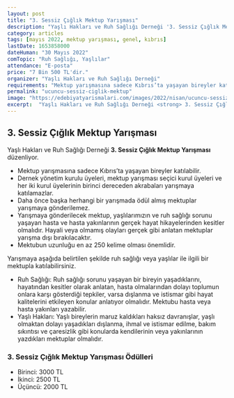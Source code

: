 ```yaml
---
layout: post
title: "3. Sessiz Çığlık Mektup Yarışması"
description: "Yaşlı Hakları ve Ruh Sağlığı Derneği '3. Sessiz Çığlık Mektup Yarışması' düzenliyor."
category: articles
tags: [mayıs 2022, mektup yarışması, genel, kıbrıs]
lastDate: 1653858000
dateHuman: "30 Mayıs 2022"
comTopic: "Ruh Sağlığı, Yaşlılar"
attendance: "E-posta"
price: "7 Bin 500 TL'dir."
organizer: "Yaşlı Hakları ve Ruh Sağlığı Derneği"
requirements: "Mektup yarışmasına sadece Kıbrıs’ta yaşayan bireyler katılabilir."
permalink: "ucuncu-sessiz-ciglik-mektup"
image: "https://edebiyatyarismalari.com/images/2022/nisan/ucuncu-sessiz-ciglik-mektup.jpg"
excerpt:  "Yaşlı Hakları ve Ruh Sağlığı Derneği <strong> 3. Sessiz Çığlık Mektup Yarışması </strong> düzenliyor."
---
```


## 3. Sessiz Çığlık Mektup Yarışması
Yaşlı Hakları ve Ruh Sağlığı Derneği **3. Sessiz Çığlık Mektup Yarışması** düzenliyor.

- Mektup yarışmasına sadece Kıbrıs’ta yaşayan bireyler katılabilir.
- Dernek yönetim kurulu üyeleri, mektup yarışması seçici kurul üyeleri ve her iki kurul üyelerinin birinci dereceden akrabaları yarışmaya katılamazlar.
- Daha önce başka herhangi bir yarışmada ödül almış mektuplar yarışmaya gönderilemez.
- Yarışmaya gönderilecek mektup, yaşlılarımızın ve ruh sağlığı sorunu yaşayan hasta ve hasta yakınlarının gerçek hayat hikayelerinden kesitler olmalıdır. Hayali veya olmamış olayları gerçek gibi anlatan mektuplar yarışma dışı bırakılacaktır. 
- Mektubun uzunluğu en az 250 kelime olması önemlidir. 


Yarışmaya aşağıda belirtilen şekilde ruh sağlığı veya yaşlılar ile ilgili bir mektupla katılabilirsiniz.
- Ruh Sağlığı: Ruh sağlığı sorunu yaşayan bir bireyin yaşadıklarını, hayatından kesitler olarak anlatan, hasta olmalarından dolayı toplumun onlara karşı gösterdiği tepkiler, varsa dışlanma ve istismar gibi hayat kalitelerini etkileyen konular anlatıyor olmalıdır. Mektubu hasta veya hasta yakınları yazabilir.
- Yaşlı Hakları: Yaşlı bireylerin maruz kaldıkları haksız davranışlar, yaşlı olmaktan dolayı yaşadıkları dışlanma, ihmal ve istismar edilme, bakım sıkıntısı ve çaresizlik gibi konularda kendilerinin veya yakınlarının yazdıkları mektuplar olmalıdır.


### 3. Sessiz Çığlık Mektup Yarışması Ödülleri
- Birinci: 3000 TL
- İkinci: 2500 TL
- Üçüncü: 2000 TL
